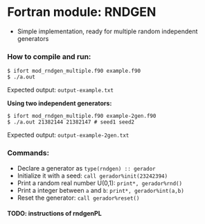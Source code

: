 # Fortran module: RNDGEN

- Simple implementation, ready for multiple random independent generators

### How to compile and run:

```
$ ifort mod_rndgen_multiple.f90 example.f90
$ ./a.out
```

Expected output: `output-example.txt`

**Using two independent generators:**

```
$ ifort mod_rndgen_multiple.f90 example-2gen.f90
$ ./a.out 21382144 21382147 # seed1 seed2
```

Expected output: `output-example-2gen.txt`


### Commands:

- Declare a generator as `type(rndgen) :: gerador`
- Initialize it with a seed: `call gerador%init(23242394)`
- Print a random real number U(0,1): `print*, gerador%rnd()`
- Print a integer between `a` and `b`: `print*, gerador%int(a,b)`
- Reset the generator: `call gerador%reset()`

#### TODO: instructions of rndgenPL
